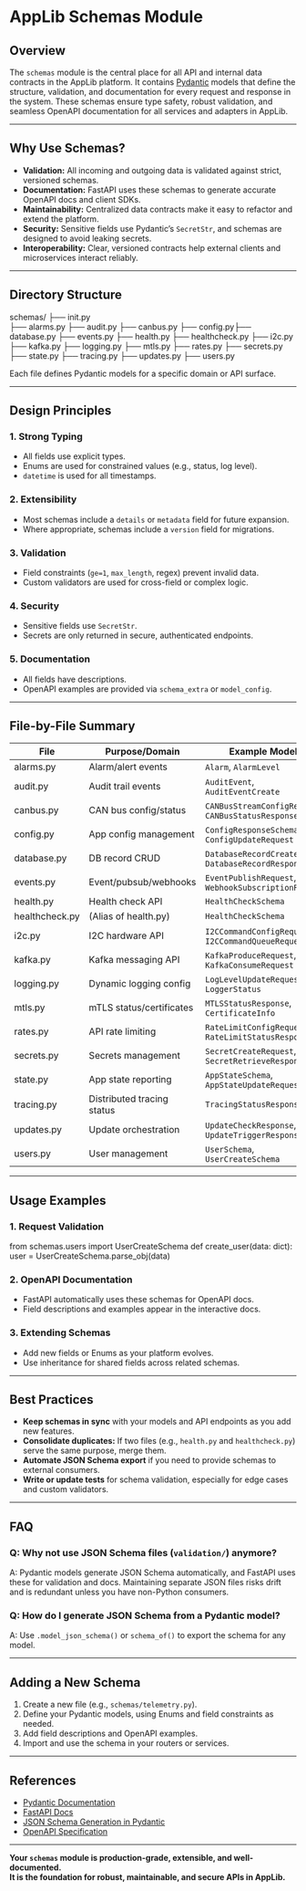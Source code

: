 # AppLib Schemas Module

## Overview

The `schemas` module is the central place for all API and internal data contracts in the AppLib platform. It contains [Pydantic](https://docs.pydantic.dev/) models that define the structure, validation, and documentation for every request and response in the system. These schemas ensure type safety, robust validation, and seamless OpenAPI documentation for all services and adapters in AppLib.

---

## Why Use Schemas?

- **Validation:** All incoming and outgoing data is validated against strict, versioned schemas.
- **Documentation:** FastAPI uses these schemas to generate accurate OpenAPI docs and client SDKs.
- **Maintainability:** Centralized data contracts make it easy to refactor and extend the platform.
- **Security:** Sensitive fields use Pydantic’s `SecretStr`, and schemas are designed to avoid leaking secrets.
- **Interoperability:** Clear, versioned contracts help external clients and microservices interact reliably.

---

## Directory Structure

schemas/
├── init.py\
├── alarms.py
├── audit.py
├── canbus.py
├── config.py├── database.py
├── events.py ├── health.py
├── healthcheck.py ├── i2c.py
├── kafka.py
├── logging.py
├── mtls.py
├── rates.py
├── secrets.py
├── state.py
├── tracing.py
├── updates.py
├── users.py


Each file defines Pydantic models for a specific domain or API surface.

---

## Design Principles

### 1. **Strong Typing**
- All fields use explicit types.
- Enums are used for constrained values (e.g., status, log level).
- `datetime` is used for all timestamps.

### 2. **Extensibility**
- Most schemas include a `details` or `metadata` field for future expansion.
- Where appropriate, schemas include a `version` field for migrations.

### 3. **Validation**
- Field constraints (`ge=1`, `max_length`, regex) prevent invalid data.
- Custom validators are used for cross-field or complex logic.

### 4. **Security**
- Sensitive fields use `SecretStr`.
- Secrets are only returned in secure, authenticated endpoints.

### 5. **Documentation**
- All fields have descriptions.
- OpenAPI examples are provided via `schema_extra` or `model_config`.

---

## File-by-File Summary

| File             | Purpose/Domain                | Example Models                       |
|------------------|------------------------------|--------------------------------------|
| alarms.py        | Alarm/alert events           | `Alarm`, `AlarmLevel`                |
| audit.py         | Audit trail events           | `AuditEvent`, `AuditEventCreate`     |
| canbus.py        | CAN bus config/status        | `CANBusStreamConfigRequest`, `CANBusStatusResponse` |
| config.py        | App config management        | `ConfigResponseSchema`, `ConfigUpdateRequest` |
| database.py      | DB record CRUD               | `DatabaseRecordCreate`, `DatabaseRecordResponse` |
| events.py        | Event/pubsub/webhooks        | `EventPublishRequest`, `WebhookSubscriptionRequest` |
| health.py        | Health check API             | `HealthCheckSchema`                  |
| healthcheck.py   | (Alias of health.py)         | `HealthCheckSchema`                  |
| i2c.py           | I2C hardware API             | `I2CCommandConfigRequest`, `I2CCommandQueueRequest` |
| kafka.py         | Kafka messaging API          | `KafkaProduceRequest`, `KafkaConsumeRequest` |
| logging.py       | Dynamic logging config       | `LogLevelUpdateRequest`, `LoggerStatus` |
| mtls.py          | mTLS status/certificates     | `MTLSStatusResponse`, `CertificateInfo` |
| rates.py         | API rate limiting            | `RateLimitConfigRequest`, `RateLimitStatusResponse` |
| secrets.py       | Secrets management           | `SecretCreateRequest`, `SecretRetrieveResponse` |
| state.py         | App state reporting          | `AppStateSchema`, `AppStateUpdateRequest` |
| tracing.py       | Distributed tracing status   | `TracingStatusResponse`              |
| updates.py       | Update orchestration         | `UpdateCheckResponse`, `UpdateTriggerResponse` |
| users.py         | User management              | `UserSchema`, `UserCreateSchema`     |

---

## Usage Examples

### 1. **Request Validation**

from schemas.users import UserCreateSchema
def create_user(data: dict):
  user = UserCreateSchema.parse_obj(data)


### 2. **OpenAPI Documentation**

- FastAPI automatically uses these schemas for OpenAPI docs.
- Field descriptions and examples appear in the interactive docs.

### 3. **Extending Schemas**

- Add new fields or Enums as your platform evolves.
- Use inheritance for shared fields across related schemas.

---

## Best Practices

- **Keep schemas in sync** with your models and API endpoints as you add new features.
- **Consolidate duplicates:** If two files (e.g., `health.py` and `healthcheck.py`) serve the same purpose, merge them.
- **Automate JSON Schema export** if you need to provide schemas to external consumers.
- **Write or update tests** for schema validation, especially for edge cases and custom validators.

---

## FAQ

### Q: Why not use JSON Schema files (`validation/`) anymore?
A: Pydantic models generate JSON Schema automatically, and FastAPI uses these for validation and docs. Maintaining separate JSON files risks drift and is redundant unless you have non-Python consumers.

### Q: How do I generate JSON Schema from a Pydantic model?
A: Use `.model_json_schema()` or `schema_of()` to export the schema for any model.

---

## Adding a New Schema

1. Create a new file (e.g., `schemas/telemetry.py`).
2. Define your Pydantic models, using Enums and field constraints as needed.
3. Add field descriptions and OpenAPI examples.
4. Import and use the schema in your routers or services.

---

## References

- [Pydantic Documentation](https://docs.pydantic.dev/)
- [FastAPI Docs](https://fastapi.tiangolo.com/)
- [JSON Schema Generation in Pydantic](https://docs.pydantic.dev/latest/concepts/models/#json-schema-generation)
- [OpenAPI Specification](https://swagger.io/specification/)

---

**Your `schemas` module is production-grade, extensible, and well-documented.  
It is the foundation for robust, maintainable, and secure APIs in AppLib.**
